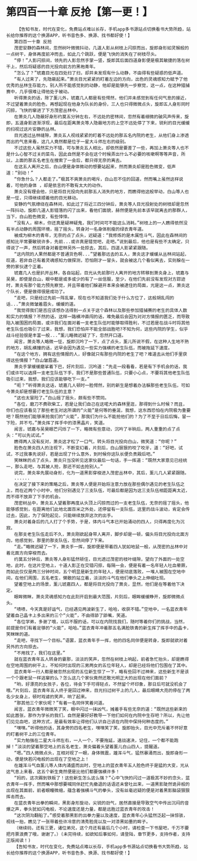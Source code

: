 # 第四百一十章 反抢【第一更！】
        【告知书友，时代在变化，免费站点难以长存，手机app多书源站点切换看书大势所趋，站长给你推荐的这个换源APP，听书音色多、换源、找书都好使！】
       第四百一十章 反抢
       茂密安静的森林间，忽然树叶微微抖动，几道人影从树枝上闪掠而出，旋即身形如灵猴般的一点树干，身体再度前冲而去，如此几个跳跃，便是飞快的消失在了树枝尽头。
       “停！”人影闪掠间，领先的人影忽然手掌一竖，旋即其后面四道身影便是极其敏捷的落在树干上，然后将疑惑的目光投向前方的黑袍青年。
       “怎么了？”琥嘉目光在四处扫了扫，却并未发现有什么动静，不由得有些疑惑的低声道。
       “有人过来了，先隐蔽起来。”萧炎目光紧紧的盯着左边的方向，出色的灵魂感知力赋予了他优秀的丛林生存能力，别人所不能感觉到的动静，他却是能够先一步察觉，这一点，在这种猎捕赛中，几乎很难让得他处于被动。
       听得萧炎的话，除了薰儿外，琥嘉几人都是有些愕然，他们并未感觉到有任何气息的接近，不过望着萧炎的脸色，再想起现在他身为队长的身份，三人也只得微微点头，旋即五人身形同时闪掠，飞快的窜进了下方茂密丛林中。
       在萧炎几人隐蔽好身形约莫五分钟左右，不远处的密林间，忽然有着细微的破风声传来，旋即，五道身影逐渐浮现，最后在距离萧炎等人隐蔽地方的上空不远处停了下来，锐利的目光缓缓的扫视过这片安静的丛林。
       目光透过丛林缝隙，萧炎五人视线紧紧的盯着不远处的那五名内院的老生，从他们身上渗透而出的气息来看，这几人竟然都是位于一星大斗师左右的级别。
       不过这些人虽然实力不错，可与萧炎五人相比，却依然是要差了一些，再加上萧炎等人也不是什么心智不过关的菜鸟，因此自然是不会在这个时候弄出什么不必要的咳嗽啊等等声音，所以，上面的那五名老生在搜索了一会后，都只得无奈的离去。
       在这五人离开之后，白山便是身体微动的想要站起来，然而萧炎却是脸色微变，低声道：“别动！”
       “你急什么？人都走了。”极其不爽萧炎的喝斥，白山忍不住的回道，然而嘴上虽然这样说着，可他的身体 ，却是依言的不敢有太大的动作。
       萧炎没有理会他，只是将目光投向先前那五人消失的地方，而瞧得他这般举动，白山等人也是一怔，只得继续顺着他的目光移动。
       安静的气氛缭绕在森林间，如此过了将近三四分钟后，萧炎等人目光投射处的树枝却是忽然一阵抖动，旋即几道人影错落的闪了出来，看他们面貌，赫然便是先前本该早就离去的那群人，当下，白山脸色微变，有些悻悻。
       “没有人，柳木，你还真是疑神疑鬼，我们时间可不能这么消耗。”树枝上的一人瞧得依然没有半点动静的周围环境，摇了摇头，转身对一名身体削瘦的绿衣青年道。
       被成为柳木的青年，无奈的点了点头，迟疑道：“我修炼的是木属性斗气，因此在森林间的感知比平常要敏锐许多，先前...或许真是错觉吧，走吧。”说到最后，他也是有些不太确定，只得说了一声，然后转身对着密林另外一处掠去，其后，四道人影紧紧跟随。
       “这内院的人果然都是不普通货色啊...”望着那远去的五人，萧炎这才缓缓从丛林间站起，叹道，若非自己有着灵魂感知力做探测，恐怕刚才一冒头，就会被这几个看似离去，实则躲在一旁的家伙逮个正着。
       琥嘉几人也是扒开丛林，各自站起，目光从先前那行人离开的地方转移到萧炎身上，琥嘉与吴昊，即使是白山，眼中都是或多或少的有了一丝信服，至少，在他们先前没有发现对方踪迹时，萧炎有那个能力预先察觉，并且带着他们躲避开本来会被逮住的局面，光是这一点，萧炎这个队长，便是做得很是成功了。
       “走吧，只是经过先前一阵乱窜，现在也不知道我们处于什么方位了，这般胡乱闯的话...”萧炎微皱着眉头，缓缓的道。
       “我觉得我们是否应该想办法得到一点关于这个森林以及那些参加猎捕赛的老生的具体人数和实力的情报？不然的话，这样一路横冲直闯的话，难免最后会因为对对方情报的匮乏，而导致陷入被围困的局面，或许我们在面对着一支老生队伍时能够取得胜利，不过若是在战斗时将其他老生队伍也吸引了过来，我想，我们恐怕并不能全部战胜吧?不知为何，这些内院的学生，似乎战斗经验很是丰富一般...”薰儿略微迟疑了下，忽然开口道。
       闻言，萧炎等人略微一怔，旋即沉吟了一下，点了点头，薰儿所说不假，在这种人生地不熟的地方，胡乱横撞的话，迟早会因为遇见一些实力强横的老生队伍，而被拖延下速度。
       “在这个地方，拥有这些情报的人，好像就只有那些内院的老生了吧？难道去从他们手里获得这些情报？”白山皱眉道。
       萧炎手掌缓缓磨挲着下巴，好片刻后，沉吟道：“先走一段看看，若是有下手机会的话，我们或许可以选择一支老生队伍下手，我们不是那些普通队伍，只要小心点，不要将其他老生队伍吸引过来，我想，我们应该能够吃下一支。”
       “呃？”听得萧炎这话，琥嘉几人顿时一脸愕然，别的新生是想着办法躲那些老生队伍，可如今萧炎却是想要打老生队伍的主意？
       “这也太冒险了。”白山摇了摇头，颇有些不赞同。
       “各位，磨刀不费砍柴工，若是让我们自己在这喏大的森林里逛，那得到什么时候？而且，你们也应该看见了那些老生对这所谓的“火能”是何等的垂涎，我想，这东西恐怕在内院极为重要吧？既然他们能够来抢我们的“火能”，那我们为什么不能抢他们的？为了不至于日后后悔，冒一下险，并不亏。”萧炎挥了挥手中的漆黑晶片，笑道。
       闻言，琥嘉与吴昊眼芒闪烁了一下，略微有些意动，沉吟了半晌后，两人重重的点了点头：“可以先试试。”
       瞧得两人没有反对，萧炎这才松了一口气，转头将目光投向白山，微笑道：“你呢？”
       脸色在萧炎四人的注视下，不断变幻着，片刻后，白山狠狠的咬了咬牙，道：“好吧，试试，不过我事先说好，若是出现了什么意外，到时候你这队长便负责殿后吧。”
       笑眯眯的点了点头，萧炎只当没听见这家伙最后一句话，手一挥道：“既然大家意见已经统一，那么走吧，与其被人抢，那还不如去抢别人。”
       说完，萧炎率先展动身形，化为一道黑影穿梭进入茂密丛林中，其后，薰儿几人紧紧跟随。
       ......
       在决定了接下来的策略之后，萧炎等人便是开始将注意力放在那些偶尔遇见的老生队伍之上，而在近两个小时中，他们分别遇见了三支队伍，可最后都是因为这三支队伍相距距离太近，而不得不放弃了下手的机会。
       茂密树丛中，萧炎五人望着那再度从头顶上闪掠而过的一支老生队伍，无奈的摇了摇头，他能够感觉到，在距离他们此地北面百米之外处，还停留有一支队伍，这里的战斗波动，肯定会传过去，因此，为了保险起见，只能继续放弃这次的出手。
       萧炎对着身后的几人打了个手势，于是，体内斗气本已开始涌动的四人，只得再度化为沉寂。
       在那支老生队伍走后不久，萧炎刚欲起身带人离开，脚步却是一顿，偏头将目光投向北面方向，他感觉到，那里的那支队伍，忽然间停了下来。
       “走。”略微迟疑了一下，萧炎手一挥，旋即便是带着四人犹如地鼠一般，从茂密的丛林中对着北面方向穿梭而去。
       约莫五分钟后，萧炎等人身形猛然顿住，目光透过茂密的枝叶缝隙，望向了外面的一处空地，此时，在这片空地上，十道人影正在交错闪掠，每隔一会，便是有着一名年轻人吐血晕厥，而如此仅仅是两三分钟时间，五个明显是新生的年轻人，便是彻底落败，一堆人被围在空地中间，在他们周围，五名老生，懒散的站立着，淡淡的斗气在他们拳头之上伸缩吐现。
       望着空地上的场景，薰儿琥嘉四人，都是将目光投向了萧炎，显然，他们是在等着他下决定。
       眼眸微眯，萧炎灵魂感知力在此刻开启到最大范围，片刻后，眼眸缓缓睁开，旋即微微点头。
       “啧啧，今天真是好运气，已经遇见两波新生了，哈哈，收获不错。”空地中，一名蓝衣青年望着自己晶卡上多出来的三个“火能”，不由得舔了舔嘴，笑道。
       “各位学弟，多谢了哦，以后不服的话，可以在内院找我们，随时等着你们的挑战，当然，前提是你们有着足够的“火能”，哈哈。”蓝衣青年冲着那五名满脸铁青的新生挥了挥手中的晶卡，笑眯眯的道。
       “走吧，寻找下一个目标。”语罢，蓝衣青年手一挥，他的四名同伴便是转身，旋即就欲对着另外的方向掠去。
       “不用找了，我们在这里。”
       就在蓝衣青年五人转身的霎那，淡淡的笑声，忽然在树枝上响起，前者急忙抬头，却是瞧得在空地周围的树干上，不知何时出现的三男两女的五位年轻人，却是已经将他们包围在了其中。
       蓝衣青年一行人都是被忽然出现的五位新生惊了一下，略有些回不过神来，这些新生不是该一个个跟老鼠一样逃窜的么？怎么这几个家伙竟然还敢光明正大的出现在他们面前？
       “哟，好漂亮的女孩子，各位，待会下手可得轻点，不然留个坏印象，那日后可就没机会了哦。”片刻后，蓝衣青年五人终于是回过神来，目光扫过树干上的几人，最后眼睛大亮的停在了两名少女身上，顿时戏谑的笑声，响了起来。
       “那其他三个家伙呢？”有着一名同伴笑着问道。
       闻言，蓝衣青年微微笑了笑，眼中闪过一抹凶气，摊着手有些无奈的道：“既然这些新来的如此嚣张，那作为学长的我们，自然是要好好教导一下他们如何在内院中生存吧？所以，先让他们见见血吧，这种方式，是最有效率让得他们认识自己该在内院中保持何种态度的。”
       “嘿嘿。”听得他的话，其身旁的四名老生，嘿嘿笑了笑，旋即抬头，目光中充斥着不怀好意的盯着树干上的三位青年。
       “实力勉强在二星大斗师左右，一人一个，不要拖延，速战速决，记住，一个都不能跑掉！”淡淡的望着那空地上的五名老生，萧炎偏着头望着薰儿白山四人，提醒道。
       “嗯。”四人微微点头，互相对视了一眼，身体微震，雄浑斗气，猛然暴涌而出，旋即身形一动，便是快若闪电般的出现在了空地之上！
       在雄浑斗气自薰儿等人体内涌盛而出时，空地上的蓝衣青年五人脸色终于是猛的大变，光从这气息上来看，这五个新生竟然便是比他们都要强横许多！
       “妈的，这次踢到铁板了！这些新生怎么这么强？”心中飞快的闪过一道极其不妙的念头，蓝衣青年一挥手，然而嘴中那想要喊同伴赶忙先撤退的话语还未曾吐出来，一道黑影陡然诡异般的出现在其面前，前者眼瞳微缩，蕴含着强横斗气的拳头，没有丝毫迟疑的便是对着黑影脑袋狠狠挥击而去。
       在蓝衣青年出拳的瞬间，黑影身形旋动，尖锐的劲气，居然直接是导致空气中传出沉闷的音爆之声，拳头犹如闪电般，不论速度还是力量，都是远胜过蓝衣青年的攻击！
       “这次阴沟翻船了。”感受着那黑影的出拳力量以及速度，蓝衣青年心头猛然泛起一抹惊骇，视线一抬，瞧见了一张带着些许冷意的清秀脸庞以及一对漆黑如墨的眸子。
       （继续码，还有三更，诸位弟兄，这个月还有最后几个小时，请检查一下书屋吧，千万不要把月票浪费了哦，谢谢了。）(未完待续，如欲知后事如何，请登陆，章节更多，支持作者，支持正版阅读！)
       【告知书友，时代在变化，免费站点难以长存，手机app多书源站点切换看书大势所趋，站长给你推荐的这个换源APP，听书音色多、换源、找书都好使！】